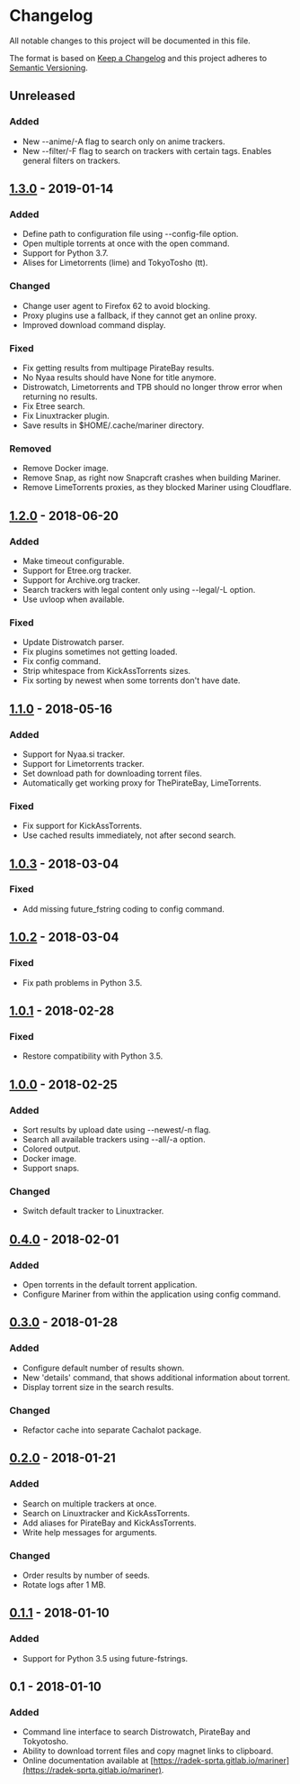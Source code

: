# Changelog

All notable changes to this project will be documented in this file.

The format is based on [Keep a Changelog](http://keepachangelog.com/en/1.0.0/)
and this project adheres to [Semantic Versioning](http://semver.org/spec/v2.0.0.html).

## Unreleased

### Added

- New --anime/-A flag to search only on anime trackers.
- New --filter/-F flag to search on trackers with certain tags. Enables general filters on trackers.

## [1.3.0] - 2019-01-14

### Added

- Define path to configuration file using --config-file option.
- Open multiple torrents at once with the open command.
- Support for Python 3.7.
- Alises for Limetorrents (lime) and TokyoTosho (tt).

### Changed

- Change user agent to Firefox 62 to avoid blocking.
- Proxy plugins use a fallback, if they cannot get an online proxy.
- Improved download command display.

### Fixed

- Fix getting results from multipage PirateBay results.
- No Nyaa results should have None for title anymore.
- Distrowatch, Limetorrents and TPB should no longer throw error when returning no results.
- Fix Etree search.
- Fix Linuxtracker plugin.
- Save results in $HOME/.cache/mariner directory.

### Removed

- Remove Docker image.
- Remove Snap, as right now Snapcraft crashes when building Mariner.
- Remove LimeTorrents proxies, as they blocked Mariner using Cloudflare.

## [1.2.0] - 2018-06-20

### Added

- Make timeout configurable.
- Support for Etree.org tracker.
- Support for Archive.org tracker.
- Search trackers with legal content only using --legal/-L option.
- Use uvloop when available.

### Fixed

- Update Distrowatch parser.
- Fix plugins sometimes not getting loaded.
- Fix config command.
- Strip whitespace from KickAssTorrents sizes.
- Fix sorting by newest when some torrents don't have date.

## [1.1.0] - 2018-05-16

### Added

- Support for Nyaa.si tracker.
- Support for Limetorrents tracker.
- Set download path for downloading torrent files.
- Automatically get working proxy for ThePirateBay, LimeTorrents.

### Fixed

- Fix support for KickAssTorrents.
- Use cached results immediately, not after second search.

## [1.0.3] - 2018-03-04

### Fixed

- Add missing future_fstring coding to config command.

## [1.0.2] - 2018-03-04

### Fixed

- Fix path problems in Python 3.5.

## [1.0.1] - 2018-02-28

### Fixed

- Restore compatibility with Python 3.5.

## [1.0.0] - 2018-02-25

### Added

- Sort results by upload date using --newest/-n flag.
- Search all available trackers using --all/-a option.
- Colored output.
- Docker image.
- Support snaps.

### Changed

- Switch default tracker to Linuxtracker.

## [0.4.0] - 2018-02-01

### Added

- Open torrents in the default torrent application.
- Configure Mariner from within the application using config command.

## [0.3.0] - 2018-01-28

### Added

- Configure default number of results shown.
- New 'details' command, that shows additional information about torrent.
- Display torrent size in the search results.

### Changed

- Refactor cache into separate Cachalot package.

## [0.2.0] - 2018-01-21

### Added

- Search on multiple trackers at once.
- Search on Linuxtracker and KickAssTorrents.
- Add aliases for PirateBay and KickAssTorrents.
- Write help messages for arguments.

### Changed

- Order results by number of seeds.
- Rotate logs after 1 MB.

## [0.1.1] - 2018-01-10

### Added

- Support for Python 3.5 using future-fstrings.

## 0.1 - 2018-01-10

### Added

- Command line interface to search Distrowatch, PirateBay and Tokyotosho.
- Ability to download torrent files and copy magnet links to clipboard.
- Online documentation available at [https://radek-sprta.gitlab.io/mariner](https://radek-sprta.gitlab.io/mariner).

[0.1.1]: https://gitlab.com/radek-sprta/mariner/compare/v0.1.0...v0.1.1
[0.2.0]: https://gitlab.com/radek-sprta/mariner/compare/v0.1.1...v0.2.0
[0.3.0]: https://gitlab.com/radek-sprta/mariner/compare/v0.2.0...v0.3.0
[0.4.0]: https://gitlab.com/radek-sprta/mariner/compare/v0.3.0...v0.4.0
[1.0.0]: https://gitlab.com/radek-sprta/mariner/compare/v0.4.0...v1.0.0
[1.0.1]: https://gitlab.com/radek-sprta/mariner/compare/v1.0.0...v1.0.1
[1.0.2]: https://gitlab.com/radek-sprta/mariner/compare/v1.0.1...v1.0.2
[1.0.3]: https://gitlab.com/radek-sprta/mariner/compare/v1.0.2...v1.0.3
[1.1.0]: https://gitlab.com/radek-sprta/mariner/compare/v1.0.3...v1.1.0
[1.2.0]: https://gitlab.com/radek-sprta/mariner/compare/v1.1.0...v1.2.0
[1.3.0]: https://gitlab.com/radek-sprta/mariner/compare/v1.2.0...v1.3.0
